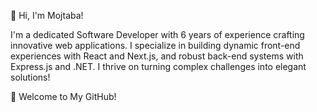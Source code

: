 👋 Hi, I'm Mojtaba!

I'm a dedicated Software Developer with 6 years of experience crafting innovative web applications.
I specialize in building dynamic front-end experiences with React and Next.js,
and robust back-end systems with Express.js and .NET.
I thrive on turning complex challenges into elegant solutions!

🎉 Welcome to My GitHub!

